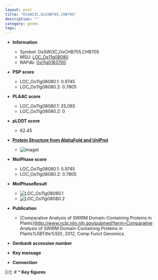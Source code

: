 ```yaml
---
layout: post
title: "OsSWI3C,OsCHB705,CHB705"
description: ""
category: genes
tags: 
---
```


* **Information**  
    + Symbol: OsSWI3C,OsCHB705,CHB705  
    + MSU: [LOC_Os11g08080](http://rice.plantbiology.msu.edu/cgi-bin/ORF_infopage.cgi?orf=LOC_Os11g08080)  
    + RAPdb: [Os11g0183700](http://rapdb.dna.affrc.go.jp/viewer/gbrowse_details/irgsp1?name=Os11g0183700)  

* **PSP score**  
    + LOC_Os11g08080.1: 0.9745 
    + LOC_Os11g08080.2: 0.7805 

* **PLAAC score**  
    + LOC_Os11g08080.1: 25.065 
    + LOC_Os11g08080.2: 0 

* **pLDDT score**
    + 62.45

* **[Protein Structure from AlphaFold and UniProt](https://www.uniprot.org/uniprotkb/Q53KK6/entry#structure)**
    + ![image](https://ricepsp.github.io/images/Q5/AF-Q53KK6-F1.png))

* **MolPhase score**
    + LOC_Os11g08080.1: 0.9745
    + LOC_Os11g08080.2: 0.7805

* **MolPhaseResult**
    + ![LOC_Os11g08080.1](https://ricepsp.github.io/pictures/LOC_Os11g/LOC_Os11g08080.1.png)
    + ![LOC_Os11g08080.2](https://ricepsp.github.io/pictures/LOC_Os11g/LOC_Os11g08080.2.png)

* **Publication**  
    + [Comparative Analysis of SWIRM Domain-Containing Proteins in Plants](http://www.ncbi.nlm.nih.gov/pubmed?term=Comparative Analysis of SWIRM Domain-Containing Proteins in Plants%5BTitle%5D), 2012, Comp Funct Genomics.

* **Genbank accession number**  

* **Key message**  

* **Connection**  

[//]: # * **Key figures**  


